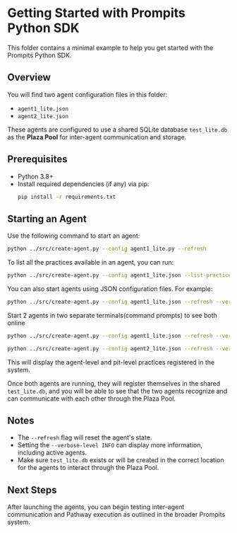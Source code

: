 # Getting Started with Prompits Python SDK
 
 This folder contains a minimal example to help you get started with the Prompits Python SDK.
 
 ## Overview
 
 You will find two agent configuration files in this folder:
 
 - `agent1_lite.json`
 - `agent2_lite.json`
 
 These agents are configured to use a shared SQLite database `test_lite.db` as the **Plaza Pool** for inter-agent communication and storage.
 
 ## Prerequisites
 
 - Python 3.8+
 - Install required dependencies (if any) via pip:
   ```bash
   pip install -r requirements.txt
   ```
 
 ## Starting an Agent
 
 Use the following command to start an agent:
 
 ```bash
 python ../src/create-agent.py --config agent1_lite.py --refresh
 ```
 
 To list all the practices available in an agent, you can run:

 ```bash
 python ../src/create-agent.py --config agent1_lite.json --list-practices
 ```

 You can also start agents using JSON configuration files. For example:

 ```bash
 python ../src/create-agent.py --config agent1_lite.json --refresh --verbose-level INFO 
 ```

 Start 2 agents in two separate terminals(command prompts) to see both online

 ```bash
 python ../src/create-agent.py --config agent1_lite.json --refresh --verbose-level INFO 

 python ../src/create-agent.py --config agent2_lite.json --refresh --verbose-level INFO 
 ```

 This will display the agent-level and pit-level practices registered in the system.

 Once both agents are running, they will register themselves in the shared `test_lite.db`, and you will be able to see that the two agents recognize and can communicate with each other through the Plaza Pool.
 
 ## Notes
 
 - The `--refresh` flag will reset the agent's state.
 - Setting the `--verbose-level INFO` can display more information, including active agents.
 - Make sure `test_lite.db` exists or will be created in the correct location for the agents to interact through the Plaza Pool.
 
 ## Next Steps
 
 After launching the agents, you can begin testing inter-agent communication and Pathway execution as outlined in the broader Prompits system.